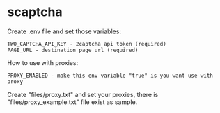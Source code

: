# scaptcha


Create .env file and set those variables:

    TWO_CAPTCHA_API_KEY - 2captcha api token (required)
    PAGE_URL - destination page url (required)
    

How to use with proxies:
    
    PROXY_ENABLED - make this env variable "true" is you want use with proxy

Create "files/proxy.txt" and set your proxies, there is "files/proxy_example.txt" 
file exist as sample.